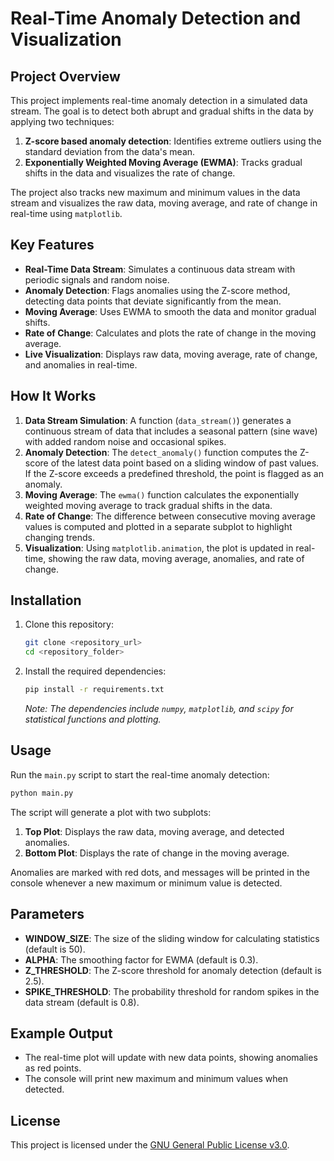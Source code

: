 # Real-Time Anomaly Detection and Visualization

## Project Overview

This project implements real-time anomaly detection in a simulated data stream. The goal is to detect both abrupt and gradual shifts in the data by applying two techniques:

1. **Z-score based anomaly detection**: Identifies extreme outliers using the standard deviation from the data's mean.
2. **Exponentially Weighted Moving Average (EWMA)**: Tracks gradual shifts in the data and visualizes the rate of change.

The project also tracks new maximum and minimum values in the data stream and visualizes the raw data, moving average, and rate of change in real-time using `matplotlib`.

## Key Features

- **Real-Time Data Stream**: Simulates a continuous data stream with periodic signals and random noise.
- **Anomaly Detection**: Flags anomalies using the Z-score method, detecting data points that deviate significantly from the mean.
- **Moving Average**: Uses EWMA to smooth the data and monitor gradual shifts.
- **Rate of Change**: Calculates and plots the rate of change in the moving average.
- **Live Visualization**: Displays raw data, moving average, rate of change, and anomalies in real-time.

## How It Works

1. **Data Stream Simulation**: A function (`data_stream()`) generates a continuous stream of data that includes a seasonal pattern (sine wave) with added random noise and occasional spikes.
2. **Anomaly Detection**: The `detect_anomaly()` function computes the Z-score of the latest data point based on a sliding window of past values. If the Z-score exceeds a predefined threshold, the point is flagged as an anomaly.
3. **Moving Average**: The `ewma()` function calculates the exponentially weighted moving average to track gradual shifts in the data.
4. **Rate of Change**: The difference between consecutive moving average values is computed and plotted in a separate subplot to highlight changing trends.
5. **Visualization**: Using `matplotlib.animation`, the plot is updated in real-time, showing the raw data, moving average, anomalies, and rate of change.

## Installation

1. Clone this repository:

   ```bash
   git clone <repository_url>
   cd <repository_folder>
   ```

2. Install the required dependencies:

   ```bash
   pip install -r requirements.txt
   ```

   *Note: The dependencies include `numpy`, `matplotlib`, and `scipy` for statistical functions and plotting.*

## Usage

Run the `main.py` script to start the real-time anomaly detection:

```bash
python main.py
```

The script will generate a plot with two subplots:

1. **Top Plot**: Displays the raw data, moving average, and detected anomalies.
2. **Bottom Plot**: Displays the rate of change in the moving average.

Anomalies are marked with red dots, and messages will be printed in the console whenever a new maximum or minimum value is detected.

## Parameters

- **WINDOW_SIZE**: The size of the sliding window for calculating statistics (default is 50).
- **ALPHA**: The smoothing factor for EWMA (default is 0.3).
- **Z_THRESHOLD**: The Z-score threshold for anomaly detection (default is 2.5).
- **SPIKE_THRESHOLD**: The probability threshold for random spikes in the data stream (default is 0.8).

## Example Output

- The real-time plot will update with new data points, showing anomalies as red points.
- The console will print new maximum and minimum values when detected.

## License

This project is licensed under the [GNU General Public License v3.0](https://choosealicense.com/licenses/gpl-3.0/).